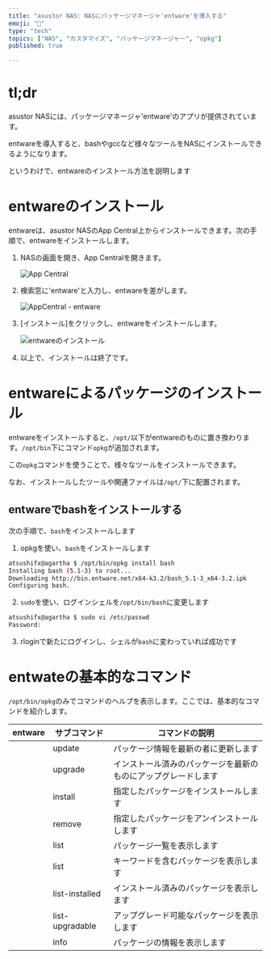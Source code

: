 ```yaml
---
title: "asustor NAS: NASにパッケージマネージャ'entware'を導入する"
emoji: "🍆"
type: "tech"
topics: ["NAS", "カスタマイズ", "パッケージマネージャー", "opkg"]
published: true

---
```



# tl;dr

asustor NASには、パッケージマネージャ'entware'のアプリが提供されています。

entwareを導入すると、bashやgccなど様々なツールをNASにインストールできるようになります。

というわけで、entwareのインストール方法を説明します



# entwareのインストール


entwareは、asustor NASのApp Central上からインストールできます。次の手順で、entwareをインストールします。


1.  NASの画面を開き、App Centralを開きます。

    ![App Central](https://i.imgur.com/pZYP70A.png)


2.  検索窓に'entware'と入力し、entwareを差がします。

    ![AppCentral - entware](https://i.imgur.com/euUvXjp.png)


3.  [インストール]をクリックし、entwareをインストールします。

    ![entwareのインストール](https://i.imgur.com/G0nqf8g.png)


4.   以上で、インストールは終了です。



# entwareによるパッケージのインストール

entwareをインストールすると、`/opt/`以下がentwareのものに置き換わります。`/opt/bin`下にコマンド`opkg`が追加されます。

この`opkg`コマンドを使うことで、様々なツールをインストールできます。

なお、インストールしたツールや関連ファイルは`/opt/`下に配置されます。


## entwareでbashをインストールする

次の手順で、`bash`をインストールします

1.  opkgを使い、`bash`をインストールします

``` bash
atsushifx@agartha $ /opt/bin/opkg install bash
Installing bash (5.1-3) to root...
Downloading http://bin.entware.net/x64-k3.2/bash_5.1-3_x64-3.2.ipk
Configuring bash.

```



2.  `sudo`を使い、ログインシェルを`/opt/bin/bash`に変更します

``` bash
atsushifx@agartha $ sudo vi /etc/passwd
Password:

```



3. rloginで新たにログインし、シェルが`bash`に変わっていれば成功です



# entwateの基本的なコマンド

`/opt/bin/opkg`のみでコマンドのヘルプを表示します。ここでは、基本的なコマンドを紹介します。



| entware | サブコマンド | コマンドの説明                                               |
| ------- | ------------ | ------------------------------------------------------------ |
| | update | パッケージ情報を最新の者に更新します |
| | upgrade | インストール済みのパッケージを最新のものにアップグレードします |
| | install <package> | 指定したパッケージをインストールします |
| | remove <package> | 指定したパッケージをアンインストールします |
| | list | パッケージ一覧を表示します |
| | list <keyword> | キーワードを含むパッケージを表示します |
| | list-installed | インストール済みのパッケージを表示します |
| | list-upgradable | アップグレード可能なパッケージを表示します |
| | info <package> | パッケージの情報を表示します |

